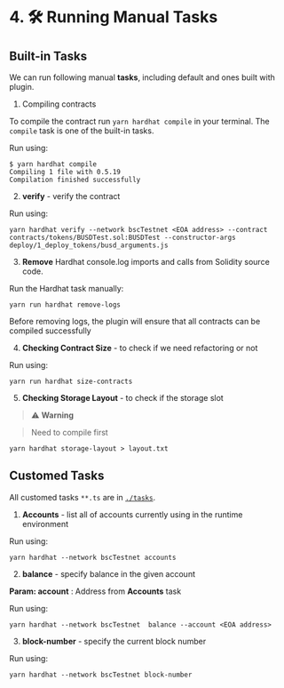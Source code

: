 # 4. 🛠  Running Manual Tasks

## Built-in Tasks

We can run following manual **tasks**, including default and ones built with plugin.

1) Compiling contracts

To compile the contract run `yarn hardhat compile` in your terminal. The `compile` task is one of the built-in tasks.

Run using:

```
$ yarn hardhat compile
Compiling 1 file with 0.5.19
Compilation finished successfully
```

2) **verify** - verify the  contract

Run using:

```
yarn hardhat verify --network bscTestnet <EOA address> --contract contracts/tokens/BUSDTest.sol:BUSDTest --constructor-args deploy/1_deploy_tokens/busd_arguments.js
```



3) **Remove** Hardhat console.log imports and calls from Solidity source code.

Run the Hardhat task manually:
```
yarn run hardhat remove-logs
```
Before removing logs, the plugin will ensure that all contracts can be compiled successfully


4) **Checking Contract Size** - to check if we need refactoring or not

Run using:

```
yarn run hardhat size-contracts
```

5) **Checking Storage Layout** - to check if the storage slot
> :warning: **Warning**
>

> Need to compile first

```
yarn hardhat storage-layout > layout.txt
```
## Customed Tasks

All customed tasks `**.ts` are in [`./tasks`](../tasks/).


1) **Accounts** - list all of accounts 
currently using in the runtime environment

Run using:

```
yarn hardhat --network bscTestnet accounts
```
2) **balance** - specify balance in the given account 

**Param: account** : Address from **Accounts** task

Run using:
```
yarn hardhat --network bscTestnet  balance --account <EOA address>
```
3) **block-number** - specify the current block number

Run using:
```
yarn hardhat --network bscTestnet block-number
```


